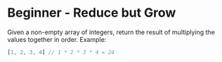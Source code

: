 # Beginner - Reduce but Grow

Given a non-empty array of integers, return the result of multiplying the values together in order. Example:

```javascript
[1, 2, 3, 4] // 1 * 2 * 3 * 4 = 24
```


